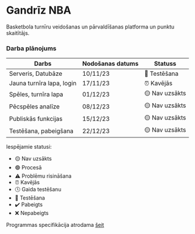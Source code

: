 # Gandrīz NBA
Basketbola turnīru veidošanas un pārvaldīšanas platforma un punktu skaitītājs.

### Darba plānojums
| Darbs                        | Nodošanas datums | Statuss            |
| ---------------------------- | ---------------- | ------------------ |
| Serveris, Datubāze           | 10/11/23         | 🧪 Testēšana       |
| Jauna turnīra lapa, login    | 17/11/23         | ⏰ Kavējās         |
| Spēles, turnīra lapa         | 01/12/23         | 🟡 Nav uzsākts     |
| Pēcspēles analīze            | 08/12/23         | 🟡 Nav uzsākts     |
| Publiskās funkcijas          | 15/12/23         | 🟡 Nav uzsākts     |
| Testēšana, pabeigšana        | 22/12/23         | 🟡 Nav uzsākts     |

Iespējamie statusi:
* 🟡 Nav uzsākts
* 🟢 Procesā
* ⚠️ Problēmu risināšana
* ⏰ Kavējās
* 🕔 Gaida testēšanu
* 🧪 Testēšana
* ✔️ Pabeigts
* ❌ Nepabeigts

Programmas specifikācija atrodama <a href="https://docs.google.com/document/d/16QZTRbVObPyVj2u85zrhH_flcDA147wP-Pd8uMu7Uj8/edit#heading=h.y6c23nxmcb8a">šeit</a>
